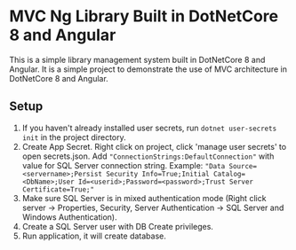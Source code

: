 # MVC Ng Library Built in DotNetCore 8 and Angular

This is a simple library management system built in DotNetCore 8 and Angular. It is a simple project to demonstrate the use of MVC architecture in DotNetCore 8 and Angular.

## Setup
1. If you haven't already installed user secrets, run `dotnet user-secrets init` in the project directory.
1. Create App Secret. Right click on project, click 'manage user secrets' to open secrets.json. Add `"ConnectionStrings:DefaultConnection"` with value for SQL Server connection string. Example: `"Data Source=<servername>;Persist Security Info=True;Initial Catalog=<DbName>;User Id=<userid>;Password=<password>;Trust Server Certificate=True;"`
1. Make sure SQL Server is in mixed authentication mode (Right click server -> Properties, Security, Server Authentication -> SQL Server and Windows Authentication).
1. Create a SQL Server user with DB Create privileges.
1. Run application, it will create database.